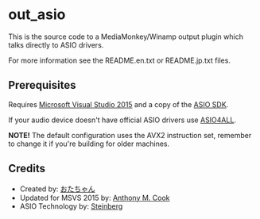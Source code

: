 # out_asio
This is the source code to a MediaMonkey/Winamp output plugin which talks directly to ASIO drivers. 

For more information see the README.en.txt or README.jp.txt files.

## Prerequisites 
Requires [Microsoft Visual Studio 2015](https://www.visualstudio.com/en-us/downloads/download-visual-studio-vs.aspx)
and a copy of the [ASIO SDK](http://www.steinberg.net/en/company/developers.html).

If your audio device doesn't have official ASIO drivers use [ASIO4ALL](http://www.asio4all.com/).

**NOTE!** The default configuration uses the AVX2 instruction set, remember to change it if you're building for older machines.

## Credits
- Created by: [おたちゃん](http://otachan.com)
- Updated for MSVS 2015 by: [Anthony M. Cook](http://anthonymcook.com)
- ASIO Technology by: [Steinberg](http://www.steinberg.net)
